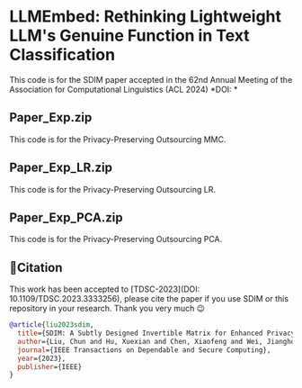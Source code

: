 # LLMEmbed: Rethinking Lightweight LLM's Genuine Function in Text Classification
This code is for the SDIM paper accepted in the 62nd Annual Meeting of the Association for Computational Linguistics (ACL 2024)
*DOI: *

## Paper_Exp.zip
This code is for the Privacy-Preserving Outsourcing MMC.

## Paper_Exp_LR.zip
This code is for the Privacy-Preserving Outsourcing LR.

## Paper_Exp_PCA.zip
This code is for the Privacy-Preserving Outsourcing PCA.


## 📜Citation

This work has been accepted to [TDSC-2023](DOI: 10.1109/TDSC.2023.3333256), please cite the paper if you use SDIM or this repository in your research.
Thank you very much 😉

```bibtex
@article{liu2023sdim,
  title={SDIM: A Subtly Designed Invertible Matrix for Enhanced Privacy-Preserving Outsourcing Matrix Multiplication and Related Tasks},
  author={Liu, Chun and Hu, Xuexian and Chen, Xiaofeng and Wei, Jianghong and Liu, Wenfen},
  journal={IEEE Transactions on Dependable and Secure Computing},
  year={2023},
  publisher={IEEE}
}
```

